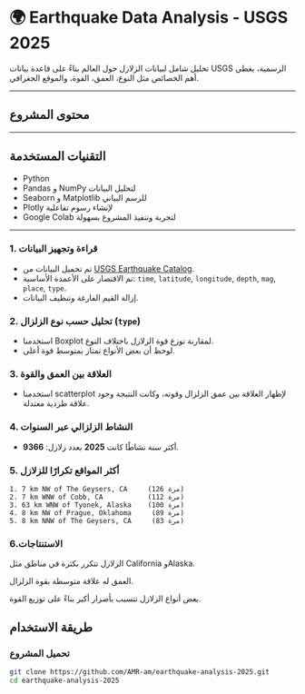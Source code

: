 # 🌍 Earthquake Data Analysis - USGS 2025

تحليل شامل لبيانات الزلازل حول العالم بناءً على قاعدة بيانات USGS الرسمية، يغطي أهم الخصائص مثل النوع، العمق، القوة، والموقع الجغرافي.

---

##  محتوى المشروع
---

##  التقنيات المستخدمة

- Python 
- Pandas و NumPy لتحليل البيانات
- Seaborn و Matplotlib للرسم البياني
- Plotly لإنشاء رسوم تفاعلية
- Google Colab لتجربة وتنفيذ المشروع بسهولة

---

### 1. قراءة وتجهيز البيانات
- تم تحميل البيانات من [USGS Earthquake Catalog](https://earthquake.usgs.gov/earthquakes/search/).
- تم الاقتصار على الأعمدة الأساسية: `time`, `latitude`, `longitude`, `depth`, `mag`, `place`, `type`.
- إزالة القيم الفارغة وتنظيف البيانات.

### 2. تحليل حسب نوع الزلزال (`type`)
- استخدمنا Boxplot لمقارنة توزع قوة الزلازل باختلاف النوع.
- لوحظ أن بعض الأنواع تمتاز بمتوسط قوة أعلى.

### 3. العلاقة بين العمق والقوة
- استخدمنا scatterplot لإظهار العلاقة بين عمق الزلزال وقوته، وكانت النتيجة وجود علاقة طردية معتدلة.


### 4. النشاط الزلزالي عبر السنوات
- أكثر سنة نشاطًا كانت **2025** بعدد زلازل: **9366**.

### 5. أكثر المواقع تكرارًا للزلازل
```text
1. 7 km NW of The Geysers, CA     (126 مرة)
2. 7 km WNW of Cobb, CA           (112 مرة)
3. 63 km WNW of Tyonek, Alaska    (100 مرة)
4. 8 km NW of Prague, Oklahoma     (89 مرة)
5. 8 km NNW of The Geysers, CA     (83 مرة)
```
### 6.الاستنتاجات

الزلازل تتكرر بكثرة في مناطق مثل California وAlaska.

العمق له علاقة متوسطة بقوة الزلزال.

بعض أنواع الزلازل تتسبب بأضرار أكبر بناءً على توزيع القوة.

 ##  طريقة الاستخدام

### تحميل المشروع

```bash
git clone https://github.com/AMR-am/earthquake-analysis-2025.git
cd earthquake-analysis-2025


